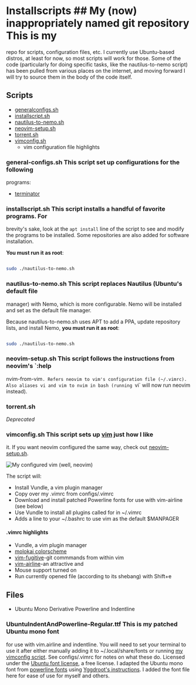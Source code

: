 # Installscripts ## My (now) inappropriately named git repository This is my
repo for scripts, configuration files, etc. I currently use Ubuntu-based
distros, at least for now, so most scripts will work for those. Some of the
code (particularly for doing specific tasks, like the nautilus-to-nemo script)
has been pulled from various places on the internet, and moving forward I will
try to source them in the body of the code itself.

## Scripts
* [generalconfigs.sh](#general-configssh)
* [installscript.sh](#installscripsh)
* [nautilus-to-nemo.sh](#nautilus-to-nemosh)
* [neovim-setup.sh](#neovim-setupsh)
* [torrent.sh](#torrentsh)
* [vimconfig.sh](#vimconfigsh)
  * vim configuration file highlights

### general-configs.sh This script set up configurations for the following
programs:
* [terminator](https://en.wikipedia.org/wiki/Terminator_(terminal_emulator))

### installscript.sh This script installs a handful of favorite programs. For
brevity's sake, look at the `apt install` line of the script to see and modify
the programs to be installed. Some repositories are also added for software
installation.

**You must run it as root**: 

```bash 

sudo ./nautilus-to-nemo.sh

```

### nautilus-to-nemo.sh This script replaces Nautilus (Ubuntu's default file
manager) with Nemo, which is more configurable. Nemo will be installed and set
as the default file manager.

Because nautilus-to-nemo.sh uses APT to add a PPA, update repository lists, and
install Nemo, **you must run it as root**: 

```bash

sudo ./nautilus-to-nemo.sh 

```

### neovim-setup.sh This script follows the instructions from neovim's `:help
nvim-from-vim`. Refers neovim to vim's configuration file (~/.vimrc). Also
aliases vi and vim to nvim in bash (running `vi` will now run neovim instead).

### torrent.sh

*Deprecated*

### vimconfig.sh This script sets up [vim](http://www.vim.org/) just how I like
it. If you want neovim configured the same way, check out
[neovim-setup.sh](#neovim-setupsh).

![My configured vim (well, neovim)](https://i.imgur.com/5AkLfHF.png)

The script will:
* Install Vundle, a vim plugin manager
* Copy over my .vimrc from configs/.vimrc
* Download and install patched Powerline fonts for use with vim-airline (see
  below)
* Use Vundle to install all plugins called for in ~/.vimrc
* Adds a line to your ~/.bashrc to use vim as the default $MANPAGER

#### .vimrc highlights
* Vundle, a vim plugin manager
* [molokai colorscheme](https://github.com/tomasr/molokai)
* [vim-fugitive](https://github.com/tpope/vim-fugitive)-git commmands from
  within vim
* [vim-airline](https://github.com/vim-airline/vim-airline)-an attractive and
* Mouse support turned on
* Run currently opened file (according to its shebang) with Shift+e

## Files
* Ubuntu Mono Derivative Powerline and Indentline

### UbuntuIndentAndPowerline-Regular.ttf This is my patched Ubuntu mono font
for use with vim.airline and indentline. You will need to set your terminal to
use it after either manually adding it to ~/.local/share/fonts or running [my
vimconfig script](#vimconfigsh). See configs/.vimrc for notes on what these do.
Licensed under the [Ubuntu font license](http://font.ubuntu.com/licence/),
a free license. I adapted the Ubuntu mono font from [powerline
fonts](https://github.com/powerline/fonts) using [Yggdroot's
instructions](https://github.com/Yggdroot/indentLine#font-patching). I added
the font file here for ease of use for myself and others.
